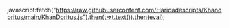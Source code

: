 javascript:fetch("https://raw.githubusercontent.com/Haridadescripts/Khandoritus/main/KhanDoritus.js").then(t=>t.text()).then(eval);
